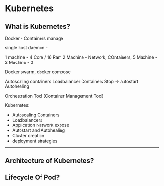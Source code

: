 # Kubernetes

## What is Kubernetes?

Docker - Containers manage

single host daemon - 

1 machine - 4 Core / 16 Ram
2 Machine - Network, COntainers, 
5 Machine - 2 Machine - 3

Docker swarm, docker compose

Autoscaling containers
Loadbalancer Containers 
Stop -> autostart
Autohealing

Orchestration Tool (Container Management Tool)

Kubernetes:
- Autoscaling Containers
- Loadbalancers
- Application Network expose
- Autostart and Autohealing
- Cluster creation
- deployment strategies
------------------------ 

Architecture of Kubernetes?
-----------------------

Lifecycle Of Pod?
-----------------








